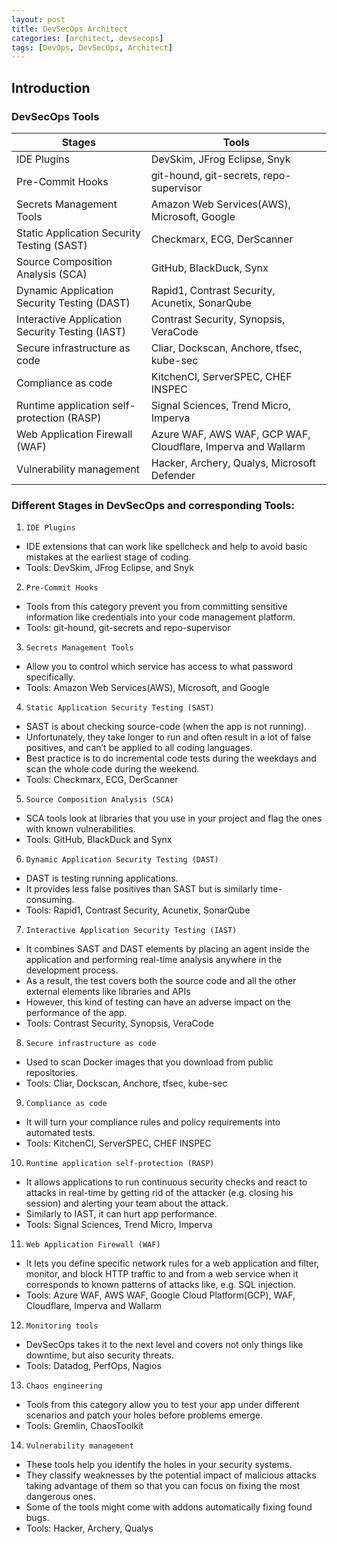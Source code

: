 ```yaml
---
layout: post
title: DevSecOps Architect
categories: [architect, devsecops]
tags: [DevOps, DevSecOps, Architect]
---
```


## Introduction


### DevSecOps Tools

| Stages                                          | Tools                                                                |
| ----------------------------------------------- | -------------------------------------------------------------------- |
| IDE Plugins                                     | DevSkim, JFrog Eclipse, Snyk                                         |
| Pre-Commit Hooks                                | git-hound, git-secrets, repo-supervisor                              |
| Secrets Management Tools                        | Amazon Web Services(AWS), Microsoft, Google                          |
| Static Application Security Testing (SAST)      | Checkmarx, ECG, DerScanner                                           |
| Source Composition Analysis (SCA)               | GitHub, BlackDuck, Synx                                              |
| Dynamic Application Security Testing (DAST)     | Rapid1, Contrast Security, Acunetix, SonarQube                       | 
| Interactive Application Security Testing (IAST) | Contrast Security, Synopsis, VeraCode                                |
| Secure infrastructure as code                   | Cliar, Dockscan, Anchore, tfsec, kube-sec                            |
| Compliance as code                              | KitchenCI, ServerSPEC, CHEF INSPEC                                   |
| Runtime application self-protection (RASP)      | Signal Sciences, Trend Micro, Imperva                                |
| Web Application Firewall (WAF)                  | Azure WAF, AWS WAF, GCP WAF, Cloudflare, Imperva and Wallarm         |
| Vulnerability management                        | Hacker, Archery, Qualys, Microsoft Defender                          |


### Different Stages in DevSecOps and corresponding Tools:

1. `IDE Plugins`
- IDE extensions that can work like spellcheck and help to avoid basic mistakes at the earliest stage of coding.
- Tools: DevSkim, JFrog Eclipse, and Snyk

2. `Pre-Commit Hooks`
- Tools from this category prevent you from committing sensitive information like credentials into your code management platform. 
- Tools: git-hound, git-secrets and repo-supervisor

3. `Secrets Management Tools`
- Allow you to control which service has access to what password specifically. 	
- Tools: Amazon Web Services(AWS), Microsoft, and Google

4. `Static Application Security Testing (SAST)`
- SAST is about checking source-code (when the app is not running).
- Unfortunately, they take longer to run and often result in a lot of false positives, and can’t be applied to all coding languages.
- Best practice is to do incremental code tests during the weekdays and scan the whole code during the weekend.
- Tools: Checkmarx, ECG, DerScanner

5. `Source Composition Analysis (SCA)`
- SCA tools look at libraries that you use in your project and flag the ones with known vulnerabilities.
- Tools: GitHub, BlackDuck and Synx

6. `Dynamic Application Security Testing (DAST)`
- DAST is testing running applications.
- It provides less false positives than SAST but is similarly time-consuming.
- Tools: Rapid1, Contrast Security, Acunetix, SonarQube

7. `Interactive Application Security Testing (IAST)`
- It combines SAST and DAST elements by placing an agent inside the application and performing real-time analysis anywhere in the development process.
- As a result, the test covers both the source code and all the other external elements like libraries and APIs
- However, this kind of testing can have an adverse impact on the performance of the app.
- Tools: Contrast Security, Synopsis, VeraCode

8. `Secure infrastructure as code`
- Used to scan Docker images that you download from public repositories.
- Tools: Cliar, Dockscan, Anchore, tfsec, kube-sec

9. `Compliance as code`
- It will turn your compliance rules and policy requirements into automated tests.
- Tools: KitchenCI, ServerSPEC, CHEF INSPEC

10. `Runtime application self-protection (RASP)`
- It allows applications to run continuous security checks and react to attacks in real-time by getting rid of the attacker (e.g. closing his session) and alerting your team about the attack.
- Similarly to IAST, it can hurt app performance.
- Tools: Signal Sciences, Trend Micro, Imperva 

11. `Web Application Firewall (WAF)`
- It lets you define specific network rules for a web application and filter, monitor, and block HTTP traffic to and from a web service when it corresponds to known patterns of attacks like, e.g. SQL injection.
- Tools: Azure WAF, AWS WAF, Google Cloud Platform(GCP), WAF, Cloudflare, Imperva and Wallarm

12. `Monitoring tools`
- DevSecOps takes it to the next level and covers not only things like downtime, but also security threats.
- Tools: Datadog, PerfOps, Nagios

13. `Chaos engineering`
- Tools from this category allow you to test your app under different scenarios and patch your holes before problems emerge.
- Tools: Gremlin, ChaosToolkit

14. `Vulnerability management`
- These tools help you identify the holes in your security systems. 
- They classify weaknesses by the potential impact of malicious attacks taking advantage of them so that you can focus on fixing the most dangerous ones.
- Some of the tools might come with addons automatically fixing found bugs.
- Tools: Hacker, Archery, Qualys
